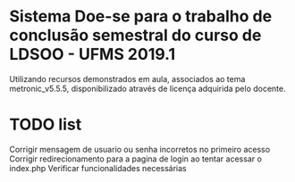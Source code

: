 # Sistema Doe-se para o trabalho de conclusão semestral do curso de LDSOO - UFMS 2019.1

Utilizando recursos demonstrados em aula, associados ao tema metronic_v5.5.5, disponibilizado
através de licença adquirida pelo docente.

# TODO list

Corrigir mensagem de usuario ou senha incorretos no primeiro acesso
Corrigir redirecionamento para a pagina de login ao tentar acessar o index.php
Verificar funcionalidades necessárias
